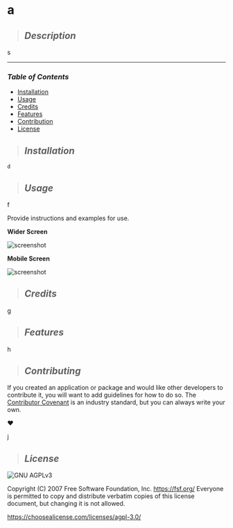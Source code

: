 # **a**

>## **_Description_**

s

---
### **_Table of Contents_**

* [Installation](#installation)
* [Usage](#usage)
* [Credits](#credits)
* [Features](#features)
* [Contribution](#contribution)
* [License](#license)
>## **_Installation_**

```
d
```

>## **_Usage_**

f

Provide instructions and examples for use.

**Wider Screen**

![screenshot](./assets/images/screenshot.png)

**Mobile Screen**

![screenshot](./assets/images/mobile-screenshot.png)

>## **_Credits_**

g

>## **_Features_**

h

>## **_Contributing_**

If you created an application or package and would like other developers to contribute it, you will want to add guidelines for how to do so. The [Contributor Covenant](https://www.contributor-covenant.org/) is an industry standard, but you can always write your own.

❤️

j

>## **_License_**

![GNU AGPLv3](https://img.shields.io/badge/license-GNU%20AGPLv3-blue.svg)

Copyright (C) 2007 Free Software Foundation, Inc. <https://fsf.org/>
    Everyone is permitted to copy and distribute verbatim copies
    of this license document, but changing it is not allowed.

https://choosealicense.com/licenses/agpl-3.0/

